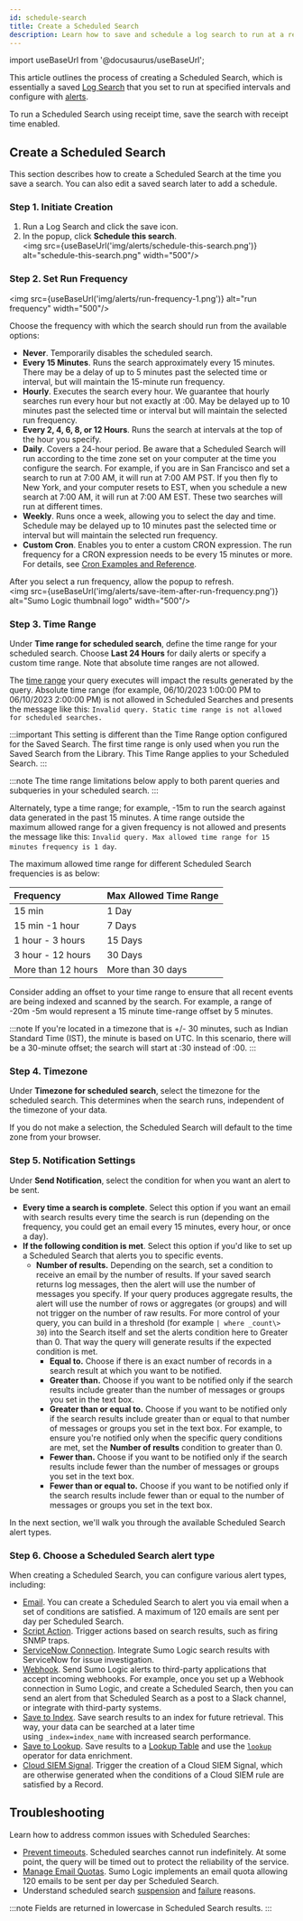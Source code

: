 ```yaml
---
id: schedule-search
title: Create a Scheduled Search
description: Learn how to save and schedule a log search to run at a regularly scheduled time, and add alerts.
---
```


import useBaseUrl from '@docusaurus/useBaseUrl';

This article outlines the process of creating a Scheduled Search, which is essentially a saved [Log Search](/docs/search) that you set to run at specified intervals and configure with [alerts](#step-6-choose-a-scheduled-search-alert-type).

To run a Scheduled Search using receipt time, save the search with receipt time enabled.

## Create a Scheduled Search

This section describes how to create a Scheduled Search at the time you save a search. You can also edit a saved search later to add a schedule.

### Step 1. Initiate Creation

1. Run a Log Search and click the save icon.
1. In the popup, click **Schedule this search**.<br/><img src={useBaseUrl('img/alerts/schedule-this-search.png')} alt="schedule-this-search.png" width="500"/>

### Step 2. Set Run Frequency

<img src={useBaseUrl('img/alerts/run-frequency-1.png')} alt="run frequency" width="500"/>

Choose the frequency with which the search should run from the available options:
* **Never**. Temporarily disables the scheduled search.
* **Every 15 Minutes**. Runs the search approximately every 15 minutes. There may be a delay of up to 5 minutes past the selected time or interval, but will maintain the 15-minute run frequency.
* **Hourly**. Executes the search every hour. We guarantee that hourly searches run every hour but not exactly at :00. May be delayed up to 10 minutes past the selected time or interval but will maintain the selected run frequency.
* **Every 2, 4, 6, 8, or 12 Hours**. Runs the search at intervals at the top of the hour you specify.
* **Daily**. Covers a 24-hour period. Be aware that a Scheduled Search will run according to the time zone set on your computer at the time you configure the search. For example, if you are in San Francisco and set a search to run at 7:00 AM, it will run at 7:00 AM PST. If you then fly to New York, and your computer resets to EST, when you schedule a new search at 7:00 AM, it will run at 7:00 AM EST. These two searches will run at different times.
* **Weekly**. Runs once a week, allowing you to select the day and time. Schedule may be delayed up to 10 minutes past the selected time or interval but will maintain the selected run frequency.
* **Custom Cron**. Enables you to enter a custom CRON expression. The run frequency for a CRON expression needs to be every 15 minutes or more. For details, see [Cron Examples and Reference](/docs/send-data/installed-collectors/sources/script-source/cron-examples-reference). 

After you select a run frequency, allow the popup to refresh. <br/><img src={useBaseUrl('img/alerts/save-item-after-run-frequency.png')} alt="Sumo Logic thumbnail logo" width="500"/>

### Step 3. Time Range

Under **Time range for scheduled search**, define the time range for your scheduled search. Choose **Last 24 Hours** for daily alerts or specify a custom time range. Note that absolute time ranges are not allowed.

The [time range](../../search/get-started-with-search/search-basics/time-range-expressions.md) your query executes will impact the results generated by the query. Absolute time range (for example, 06/10/2023 1:00:00 PM to 06/10/2023 2:00:00 PM) is not allowed in Scheduled Searches and presents the message like this: `Invalid query. Static time range is not allowed for scheduled searches.`

:::important
This setting is different than the Time Range option configured for the Saved Search. The first time range is only used when you run the Saved Search from the Library. This Time Range applies to your Scheduled Search.
:::

:::note
The time range limitations below apply to both parent queries and subqueries in your scheduled search.
:::

Alternately, type a time range; for example, -15m to run the search against data generated in the past 15 minutes. A time range outside the maximum allowed range for a given frequency is not allowed and presents the message like this: `Invalid query. Max allowed time range for 15 minutes frequency is 1 day`.

The maximum allowed time range for different Scheduled Search frequencies is as below:

| Frequency          | Max Allowed Time Range |
|:-------------------|:-----------------------|
| 15 min             | 1 Day                  |
| 15 min -1 hour     | 7 Days                 |
| 1 hour - 3 hours   | 15 Days                |
| 3 hour - 12 hours  | 30 Days                |
| More than 12 hours | More than 30 days      |

Consider adding an offset to your time range to ensure that all recent events are being indexed and scanned by the search. For example, a range of -20m -5m would represent a 15 minute time-range offset by 5 minutes.

:::note
If you're located in a timezone that is +/- 30 minutes, such as Indian Standard Time (IST), the minute is based on UTC. In this scenario, there will be a 30-minute offset; the search will start at :30 instead of :00.
:::

### Step 4. Timezone

Under **Timezone for scheduled search**, select the timezone for the scheduled search. This determines when the search runs, independent of the timezone of your data.

If you do not make a selection, the Scheduled Search will default to the time zone from your browser.

### Step 5. Notification Settings

Under **Send Notification**, select the condition for when you want an alert to be sent.

* **Every time a search is complete**. Select this option if you want an email with search results every time the search is run (depending on the frequency, you could get an email every 15 minutes, every hour, or once a day).
* **If the following condition is met**. Select this option if you'd like to set up a Scheduled Search that alerts you to specific events.
   * **Number of results.** Depending on the search, set a condition to receive an email by the number of results. If your saved search returns log messages, then the alert will use the number of messages you specify. If your query produces aggregate results, the alert will use the number of rows or aggregates (or groups) and will not trigger on the number of raw results. For more control of your query, you can build in a threshold (for example `| where _count\> 30`) into the Search itself and set the alerts condition here to Greater than 0. That way the query will generate results if the expected condition is met.
      * **Equal to.** Choose if there is an exact number of records in a search result at which you want to be notified.
      * **Greater than.** Choose if you want to be notified only if the search results include greater than the number of messages or groups you set in the text box.
      * **Greater than or equal to.** Choose if you want to be notified only if the search results include greater than or equal to that number of messages or groups you set in the text box. For example, to ensure you're notified only when the specific query conditions are met, set the **Number of results** condition to greater than 0.
      * **Fewer than.** Choose if you want to be notified only if the search results include fewer than the number of messages or groups you set in the text box.
      * **Fewer than or equal to.** Choose if you want to be notified only if the search results include fewer than or equal to the number of messages or groups you set in the text box.

In the next section, we'll walk you through the available Scheduled Search alert types.

### Step 6. Choose a Scheduled Search alert type

When creating a Scheduled Search, you can configure various alert types, including:

* [Email](create-email-alert.md). You can create a Scheduled Search to alert you via email when a set of conditions are satisfied. A maximum of 120 emails are sent per day per Scheduled Search.
* [Script Action](/docs/send-data/installed-collectors/sources/script-action). Trigger actions based on search results, such as firing SNMP traps.
* [ServiceNow Connection](/docs/alerts/webhook-connections/servicenow/). Integrate Sumo Logic search results with ServiceNow for issue investigation.
* [Webhook](/docs/alerts/webhook-connections/schedule-searches-webhook-connections). Send Sumo Logic alerts to third-party applications that accept incoming webhooks. For example, once you set up a Webhook connection in Sumo Logic, and create a Scheduled Search, then you can send an alert from that Scheduled Search as a post to a Slack channel, or integrate with third-party systems.
* [Save to Index](save-to-index.md). Save search results to an index for future retrieval. This way, your data can be searched at a later time using `_index=index_name` with increased search performance.
* [Save to Lookup](save-to-lookup.md). Save results to a [Lookup Table](../../search/lookup-tables/create-lookup-table.md) and use the [`lookup`](/docs/search/search-query-language/search-operators/lookup) operator for data enrichment.
* [Cloud SIEM Signal](generate-cse-signals.md). Trigger the creation of a Cloud SIEM Signal, which are otherwise generated when the conditions of a Cloud SIEM rule are satisfied by a Record.

## Troubleshooting

Learn how to address common issues with Scheduled Searches:

* [Prevent timeouts](/docs/alerts/scheduled-searches/faq/#how-do-i-prevent-my-scheduled-search-from-timing-out). Scheduled searches cannot run indefinitely. At some point, the query will be timed out to protect the reliability of the service.
* [Manage Email Quotas](/docs/alerts/scheduled-searches/faq#why-have-i-received-a-scheduled-search-email-quota-reached-notification). Sumo Logic implements an email quota allowing 120 emails to be sent per day per Scheduled Search.
* Understand scheduled search [suspension](faq.md#what-happens-when-a-scheduled-search-is-suspended) and [failure](faq.md#why-would-a-scheduled-search-fail) reasons.

:::note
Fields are returned in lowercase in Scheduled Search results.
:::
